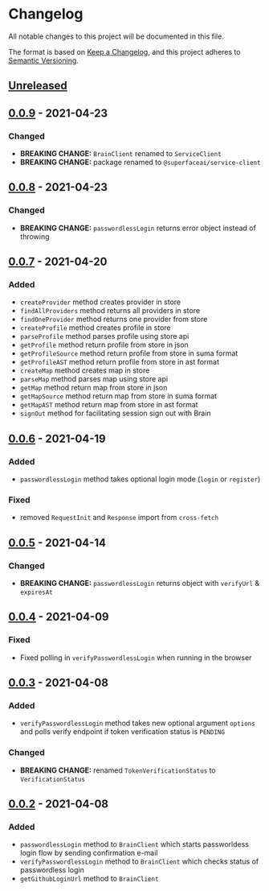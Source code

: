 # Changelog

All notable changes to this project will be documented in this file.

The format is based on [Keep a Changelog](https://keepachangelog.com/en/1.0.0/),
and this project adheres to [Semantic Versioning](https://semver.org/spec/v2.0.0.html).

## [Unreleased]

## [0.0.9] - 2021-04-23

### Changed

- **BREAKING CHANGE:** `BrainClient` renamed to `ServiceClient`
- **BREAKING CHANGE:** package renamed to `@superfaceai/service-client`

## [0.0.8] - 2021-04-23

### Changed

- **BREAKING CHANGE:** `passwordlessLogin` returns error object instead of throwing

## [0.0.7] - 2021-04-20

### Added

- `createProvider` method creates provider in store
- `findAllProviders` method returns all providers in store
- `findOneProvider` method returns one provider from store
- `createProfile` method creates profile in store
- `parseProfile` method parses profile using store api
- `getProfile` method return profile from store in json
- `getProfileSource` method return profile from store in suma format
- `getProfileAST` method return profile from store in ast format
- `createMap` method creates map in store
- `parseMap` method parses map using store api
- `getMap` method return map from store in json
- `getMapSource` method return map from store in suma format
- `getMapAST` method return map from store in ast format
- `signOut` method for facilitating session sign out with Brain

## [0.0.6] - 2021-04-19

### Added

- `passwordlessLogin` method takes optional login mode (`login` or `register`)

### Fixed

- removed `RequestInit` and `Response` import from `cross-fetch`

## [0.0.5] - 2021-04-14

### Changed

- **BREAKING CHANGE:** `passwordlessLogin` returns object with `verifyUrl` & `expiresAt`

## [0.0.4] - 2021-04-09

### Fixed

- Fixed polling in `verifyPasswordlessLogin` when running in the browser

## [0.0.3] - 2021-04-08

### Added

- `verifyPasswordlessLogin` method takes new optional argument `options` and polls verify endpoint if token verification status is `PENDING`

### Changed

- **BREAKING CHANGE:** renamed `TokenVerificationStatus` to `VerificationStatus`

## [0.0.2] - 2021-04-08

### Added

- `passwordlessLogin` method to `BrainClient` which starts passworldess login flow by sending confirmation e-mail
- `verifyPasswordlessLogin` method to `BrainClient` which checks status of passwordless login
- `getGithubLoginUrl` method to `BrainClient`

[unreleased]: https://github.com/superfaceai/service-client/compare/v0.0.9...HEAD
[0.0.9]: https://github.com/superfaceai/service-client/compare/v0.0.8...v0.0.9
[0.0.8]: https://github.com/superfaceai/service-client/compare/v0.0.7...v0.0.8
[0.0.7]: https://github.com/superfaceai/service-client/compare/v0.0.6...v0.0.7
[0.0.6]: https://github.com/superfaceai/service-client/compare/v0.0.5...v0.0.6
[0.0.5]: https://github.com/superfaceai/service-client/compare/v0.0.4...v0.0.5
[0.0.4]: https://github.com/superfaceai/service-client/compare/v0.0.3...v0.0.4
[0.0.3]: https://github.com/superfaceai/service-client/compare/v0.0.2...v0.0.3
[0.0.2]: https://github.com/superfaceai/service-client/compare/v0.0.1...v0.0.2
